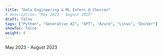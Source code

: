 ```yaml
---
title: "Data Engineering & ML Intern @ Chevron"
# description: "May 2023 - August 2023"
draft: false
tags: ["Python", "Generative AI", "GPT", "Azure", "Linux", "Docker"]
showToc: false
weight: 4
---
```

May 2023 - August 2023
